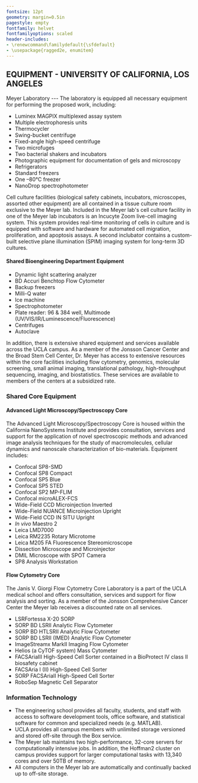 ```yaml
---
fontsize: 12pt
geometry: margin=0.5in
pagestyle: empty
fontfamily: helvet
fontfamilyoptions: scaled
header-includes: 
- \renewcommand\familydefault{\sfdefault} 
- \usepackage{ragged2e, enumitem}
---
```


## EQUIPMENT - UNIVERSITY OF CALIFORNIA, LOS ANGELES

Meyer Laboratory --- The laboratory is equipped all necessary equipment for performing the proposed work, including:

- Luminex MAGPIX multiplexed assay system
- Multiple electrophoresis units
- Thermocycler
- Swing-bucket centrifuge
- Fixed-angle high-speed centrifuge
- Two microfuges
- Two bacterial shakers and incubators
- Photographic equipment for documentation of gels and microscopy
- Refrigerators
- Standard freezers
- One –80℃ freezer
- NanoDrop spectrophotometer

Cell culture facilities (biological safety cabinets, incubators, microscopes, assorted other equipment) are all contained in a tissue culture room exclusive to the Meyer lab. Included in the Meyer lab's cell culture facility in one of the Meyer lab incubators is an Incucyte Zoom live-cell imaging system. This system provides real-time monitoring of cells in culture and is equipped with software and hardware for automated cell migration, proliferation, and apoptosis assays. A second inclubator contains a custom-built selective plane illumination (SPIM) imaging system for long-term 3D cultures.

#### Shared Bioengineering Department Equipment

- Dynamic light scattering analyzer
- BD Accuri Benchtop Flow Cytometer
- Backup freezers
- Milli-Q water
- Ice machine
- Spectrophotometer
- Plate reader: 96 & 384 well, Multimode (UV/VIS/IR/Luminescence/Fluorescence) 
- Centrifuges
- Autoclave

In addition, there is extensive shared equipment and services available across the UCLA campus. As a member of the Jonsson Cancer Center and the Broad Stem Cell Center, Dr. Meyer has access to extensive resources within the core facilities including flow cytometry, genomics, molecular screening, small animal imaging, translational pathology, high-throughput sequencing, imaging, and biostatistics. These services are available to members of the centers at a subsidized rate.

### Shared Core Equipment

#### Advanced Light Microscopy/Spectroscopy Core

The Advanced Light Microscopy/Spectroscopy Core is housed within the California NanoSystems Institute and provides consultation, services and support for the application of novel spectroscopic methods and advanced image analysis techniques for the study of macromolecules, cellular dynamics and nanoscale characterization of bio-materials. Equipment includes:

- Confocal SP8-SMD
- Confocal SP8 Compact
- Confocal SP5 Blue
- Confocal SP5 STED
- Confocal SP2 MP-FLIM
- Confocal microALEX-FCS
- Wide-Field CCD Microinjection Inverted
- Wide-Field NUANCE Microinjection Upright
- Wide-Field CCD IN SITU Upright
- *In vivo* Maestro 2
- Leica LMD7000
- Leica RM2235 Rotary Microtome
- Leica M205 FA Fluorescence Stereomicroscope
- Dissection Microscope and Microinjector
- DMIL Microscope with SPOT Camera
- SP8 Analysis Workstation

#### Flow Cytometry Core

The Janis V. Giorgi Flow Cytometry Core Laboratory is a part of the UCLA medical school and offers consultation, services and support for flow analysis and sorting. As a member of the Jonsson Comprehensive Cancer Center the Meyer lab receives a discounted rate on all services.

- LSRFortessa X-20 SORP
- SORP BD LSRII Analytic Flow Cytometer
- SORP BD HTLSRII Analytic Flow Cytometer
- SORP BD LSRII (IMED) Analytic Flow Cytometer
- ImageStreamx MarkII Imaging Flow Cytometer
- Helios (a CyTOF system) Mass Cytometer
- FACSAriaIII High-Speed Cell Sorter contained in a BioProtect IV class II biosafety cabinet
- FACSAria I (II) High-Speed Cell Sorter
- SORP FACSAriaII High-Speed Cell Sorter
- RoboSep Magnetic Cell Separator

### Information Technology

- The engineering school provides all faculty, students, and staff with access to software development tools, office software, and statistical software for common and specialized needs (e.g. MATLAB).
- UCLA provides all campus members with unlimited storage versioned and stored off-site through the Box service.
- The Meyer lab maintains two high-performance, 32-core servers for computationally intensive jobs. In addition, the Hoffman2 cluster on campus provides support for larger computational tasks with 13,340 cores and over 50TB of memory.
- All computers in the Meyer lab are automatically and continually backed up to off-site storage.
